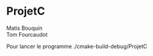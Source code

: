 # ProjetC

Matis Bouquin</br>
Tom Fourcaudot

Pour lancer le programme 
    ./cmake-build-debug/ProjetC